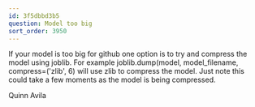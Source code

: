 ```yaml
---
id: 3f5dbbd3b5
question: Model too big
sort_order: 3950
---
```


If your model is too big for github one option is to try and compress the model using joblib. For example joblib.dump(model, model_filename, compress=('zlib', 6) will use zlib to compress the model. Just note this could take a few moments as the model is being compressed.

Quinn Avila

